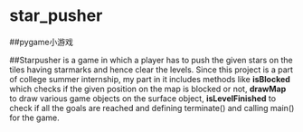 # star_pusher
##pygame小游戏

##Starpusher 
is a game in which a player has to push the given stars on the tiles having starmarks and hence clear the levels.
Since this project is a part of college summer internship, my part in it includes methods like 
**isBlocked** which checks if the given position on the map is blocked or not, 
**drawMap** to draw various game objects on the surface object, 
**isLevelFinished** to check if all the goals are reached and defining 
terminate() and calling main() for the game. 
